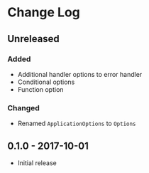 # Change Log


## Unreleased

### Added

- Additional handler options to error handler
- Conditional options
- Function option

### Changed

- Renamed `ApplicationOptions` to `Options`


## 0.1.0 - 2017-10-01

- Initial release
